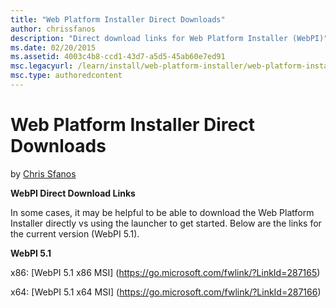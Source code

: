 ```yaml
---
title: "Web Platform Installer Direct Downloads"
author: chrissfanos
description: "Direct download links for Web Platform Installer (WebPI)"
ms.date: 02/20/2015
ms.assetid: 4003c4b8-ccd1-43d7-a5d5-45ab60e7ed91
msc.legacyurl: /learn/install/web-platform-installer/web-platform-installer-direct-downloads
msc.type: authoredcontent
---
```

# Web Platform Installer Direct Downloads

by [Chris Sfanos](https://github.com/chrissfanos)

**WebPI Direct Download Links**  
  
 In some cases, it may be helpful to be able to download the Web Platform Installer directly vs using the launcher to get started. Below are the links for the current version (WebPI 5.1).  
  
**WebPI 5.1**  
 
 x86: [WebPI 5.1 x86 MSI] (https://go.microsoft.com/fwlink/?LinkId=287165)
 
 x64: [WebPI 5.1 x64 MSI] (https://go.microsoft.com/fwlink/?LinkId=287166)


